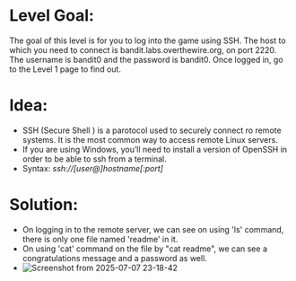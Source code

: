 # Level Goal: 

The goal of this level is for you to log into the game using SSH. The host to which you need to connect is bandit.labs.overthewire.org, on port 2220. The username is bandit0 and the password is bandit0. Once logged in, go to the Level 1 page to find out.

# Idea:

 * SSH (Secure Shell ) is a parotocol used to securely connect ro remote systems. It is the most common way to access remote Linux servers.
 * If you are using Windows, you’ll need to install a version of OpenSSH in order to be able to ssh from a terminal.
 * Syntax: _ssh://[user@]hostname[:port]_

# Solution:

  * On logging in to the remote server, we can see on using 'ls' command, there is only one file named 'readme' in it.
  * On using 'cat' command on the file by "cat readme", we can see a congratulations message and a password as well.
  * ![Screenshot from 2025-07-07 23-18-42](https://github.com/user-attachments/assets/fa9ea321-1e34-4451-9d4c-95b4a16ea8d9)
